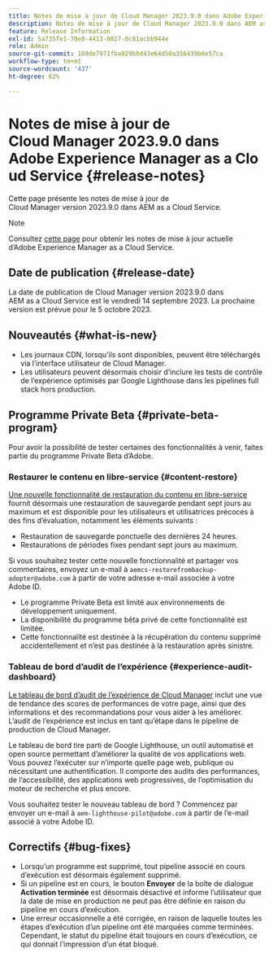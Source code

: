 ```yaml
---
title: Notes de mise à jour de Cloud Manager 2023.9.0 dans Adobe Experience Manager as a Cloud Service
description: Notes de mise à jour de Cloud Manager 2023.9.0 dans AEM as a Cloud Service.
feature: Release Information
exl-id: 5a735fe1-70e0-4413-8027-0c81acbb944e
role: Admin
source-git-commit: 169de7971fba829b0d43e64d50a356439b6e57ca
workflow-type: tm+mt
source-wordcount: '437'
ht-degree: 62%

---
```


# Notes de mise à jour de Cloud Manager 2023.9.0 dans Adobe Experience Manager as a Cloud Service {#release-notes}

Cette page présente les notes de mise à jour de Cloud Manager version 2023.9.0 dans AEM as a Cloud Service.

>[!NOTE]
>
>Consultez [cette page](/help/release-notes/release-notes-cloud/release-notes-current.md) pour obtenir les notes de mise à jour actuelle d’Adobe Experience Manager as a Cloud Service.

## Date de publication {#release-date}

La date de publication de Cloud Manager version 2023.9.0 dans AEM as a Cloud Service est le vendredi 14 septembre 2023. La prochaine version est prévue pour le 5 octobre 2023.

## Nouveautés {#what-is-new}

* Les journaux CDN, lorsqu’ils sont disponibles, peuvent être téléchargés via l’interface utilisateur de Cloud Manager.
* Les utilisateurs peuvent désormais choisir d’inclure les tests de contrôle de l’expérience optimisés par Google Lighthouse dans les pipelines full stack hors production.

## Programme Private Beta {#private-beta-program}

Pour avoir la possibilité de tester certaines des fonctionnalités à venir, faites partie du programme Private Beta d’Adobe.

### Restaurer le contenu en libre-service {#content-restore}

[Une nouvelle fonctionnalité de restauration du contenu en libre-service](/help/operations/restore.md) fournit désormais une restauration de sauvegarde pendant sept jours au maximum et est disponible pour les utilisateurs et utilisatrices précoces à des fins d’évaluation, notamment les éléments suivants :

* Restauration de sauvegarde ponctuelle des dernières 24 heures.
* Restaurations de périodes fixes pendant sept jours au maximum.

Si vous souhaitez tester cette nouvelle fonctionnalité et partager vos commentaires, envoyez un e-mail à `aemcs-restorefrombackup-adopter@adobe.com` à partir de votre adresse e-mail associée à votre Adobe ID.

* Le programme Private Beta est limité aux environnements de développement uniquement.
* La disponibilité du programme bêta privé de cette fonctionnalité est limitée.
* Cette fonctionnalité est destinée à la récupération du contenu supprimé accidentellement et n’est pas destinée à la restauration après sinistre.

### Tableau de bord d’audit de l’expérience {#experience-audit-dashboard}

[Le tableau de bord d’audit de l’expérience de Cloud Manager](/help/implementing/cloud-manager/experience-audit-dashboard.md) inclut une vue de tendance des scores de performances de votre page, ainsi que des informations et des recommandations pour vous aider à les améliorer. L’audit de l’expérience est inclus en tant qu’étape dans le pipeline de production de Cloud Manager.

Le tableau de bord tire parti de Google Lighthouse, un outil automatisé et open source permettant d’améliorer la qualité de vos applications web. Vous pouvez l’exécuter sur n’importe quelle page web, publique ou nécessitant une authentification. Il comporte des audits des performances, de l’accessibilité, des applications web progressives, de l’optimisation du moteur de recherche et plus encore.

Vous souhaitez tester le nouveau tableau de bord ? Commencez par envoyer un e-mail à `aem-lighthouse-pilot@adobe.com` à partir de l’e-mail associé à votre Adobe ID.

## Correctifs {#bug-fixes}

* Lorsqu’un programme est supprimé, tout pipeline associé en cours d’exécution est désormais également supprimé.
* Si un pipeline est en cours, le bouton **Envoyer** de la boîte de dialogue **Activation terminée** est désormais désactivé et informe l’utilisateur que la date de mise en production ne peut pas être définie en raison du pipeline en cours d’exécution.
* Une erreur occasionnelle a été corrigée, en raison de laquelle toutes les étapes d’exécution d’un pipeline ont été marquées comme terminées. Cependant, le statut du pipeline était toujours en cours d’exécution, ce qui donnait l’impression d’un état bloqué.

